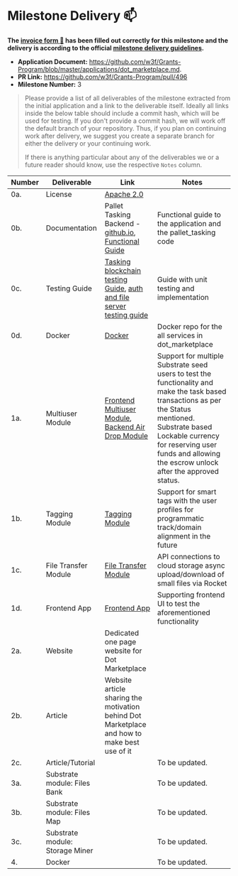 # Milestone Delivery :mailbox:

**The [invoice form :pencil:](https://docs.google.com/forms/d/e/1FAIpQLSfmNYaoCgrxyhzgoKQ0ynQvnNRoTmgApz9NrMp-hd8mhIiO0A/viewform) has been filled out correctly for this milestone and the delivery is according to the official [milestone delivery guidelines](https://github.com/w3f/Grants-Program/blob/master/docs/milestone-deliverables-guidelines.md).**  

* **Application Document:** https://github.com/w3f/Grants-Program/blob/master/applications/dot_marketplace.md. 
* **PR Link:** https://github.com/w3f/Grants-Program/pull/496
* **Milestone Number:** 3

> Please provide a list of all deliverables of the milestone extracted from the initial application and a link to the deliverable itself. Ideally all links inside the below table should include a commit hash, which will be used for testing. If you don't provide a commit hash, we will work off the default branch of your repository. Thus, if you plan on continuing work after delivery, we suggest you create a separate branch for either the delivery or your continuing work. 
>
> If there is anything particular about any of the deliverables we or a future reader should know, use the respective `Notes` column.

| Number | Deliverable                     | Link                                                         | Notes                                                        |
| ------ | ------------------------------- | ------------------------------------------------------------ | ------------------------------------------------------------ |
| 0a.    | License                         | [Apache 2.0](https://github.com/) |                                                              |
| 0b.    | Documentation                   | Pallet Tasking Backend - [github.io](https://github.com/WowLabz/tasking_backend/blob/Phase1_Milestone3/pallets/pallet-tasking/src/lib.rs), [Functional Guide](https://github.com/WowLabz/dot_marketplace_docker/blob/Phase1_Milestone3/README.md) | Functional guide to the application and the pallet_tasking code |
| 0c.    | Testing Guide                   | [Tasking blockchain testing Guide](https://github.com/WowLabz/dot_marketplace_docker/blob/Phase1_Milestone3/README.md), [auth and file server testing guide](https://github.com/WowLabz/authentication_service/blob/version/2.0/README.md) | Guide with unit testing and implementation |
| 0d.    | Docker | [Docker](https://github.com/WowLabz/dot_marketplace_docker) | Docker repo for the all services in dot_marketplace |
| 1a.    | Multiuser Module | [Frontend Multiuser Module](https://github.com/WowLabz/tasking_frontend/blob/Phase1_Milestone3/src/View/Modules/DashBoard/CardForAirDrop.js), [Backend Air Drop Module](https://github.com/WowLabz/tasking_backend/blob/Phase1_Milestone3/pallets/pallet-tasking/src/lib.rs#L459-L505) | Support for multiple Substrate seed users to test the functionality and make the task based transactions as per the Status mentioned. Substrate based Lockable currency for reserving user funds and allowing the escrow unlock after the approved status.         |
| 1b.    | Tagging Module | [Tagging Module](https://github.com/WowLabz/authentication_service/blob/version/2.0/src/models/user.rs#L9-L41) | Support for smart tags with the user profiles for programmatic track/domain alignment in the future        |
| 1c.    | File Transfer Module  | [File Transfer Module](https://github.com/WowLabz/authentication_service/blob/version/2.0/src/services/file_service.rs) | API connections to cloud storage async upload/download of small files via Rocket      |
| 1d.    | Frontend App | [Frontend App](https://github.com/WowLabz/tasking_frontend/tree/Phase1_Milestone3/src) | Supporting frontend UI to test the aforementioned functionality   |
| 2a.    | Website | Dedicated one page website for Dot Marketplace |  
| 2b.    | Article | Website article sharing the motivation behind Dot Marketplace and how to make best use of it      |
| 2c.    | Article/Tutorial                | [](https://github.com/) | To be updated. |
| 3a.    | Substrate module: Files Bank    | [](https://github.com/) | To be updated. |
| 3b.    | Substrate module: Files Map     | [](https://github.com/) | To be updated. |
| 3c.    | Substrate module: Storage Miner | [](https://github.com/) | To be updated. |
| 4.     | Docker                          | [](https://github.com/) | To be updated. |
